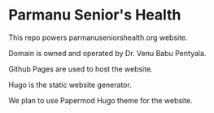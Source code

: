 # Parmanu Senior's Health

This repo powers parmanuseniorshealth.org website. 

Domain is owned and operated by Dr. Venu Babu Pentyala.

Github Pages are used to host the website. 

Hugo is the static website generator. 

We plan to use Papermod Hugo theme for the website. 

